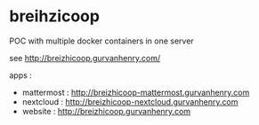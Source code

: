 # breihzicoop

POC with multiple docker containers in one server

see http://breizhicoop.gurvanhenry.com/

apps :
- mattermost : http://breizhicoop-mattermost.gurvanhenry.com 
- nextcloud : http://breizhicoop-nextcloud.gurvanhenry.com
- website : http://breizhicoop.gurvanhenry.com
